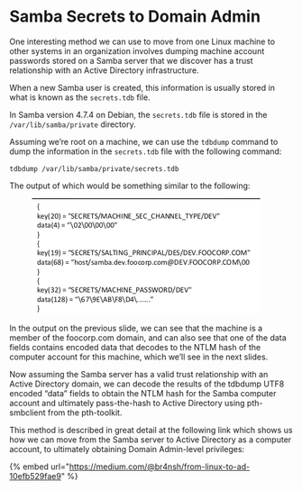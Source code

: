 # Samba Secrets to Domain Admin

One interesting method we can use to move from one Linux machine to other systems in an organization involves dumping machine account passwords stored on a Samba server that we discover has a trust relationship with an Active Directory infrastructure.

When a new Samba user is created, this information is usually stored in what is known as the `secrets.tdb` file.

In Samba version 4.7.4 on Debian, the `secrets.tdb` file is stored in the `/var/lib/samba/private` directory.

Assuming we’re root on a machine, we can use the `tdbdump` command to dump the information in the `secrets.tdb` file with the following command:

```
tdbdump /var/lib/samba/private/secrets.tdb
```

The output of which would be something similar to the following:

<figure><img src="../../../.gitbook/assets/image (1).png" alt=""><figcaption></figcaption></figure>

In the output on the previous slide, we can see that the machine is a member of the foocorp.com domain, and can also see that one of the data fields contains encoded data that decodes to the NTLM hash of the computer account for this machine, which we’ll see in the next slides.

Now assuming the Samba server has a valid trust relationship with an Active Directory domain, we can decode the results of the tdbdump UTF8 encoded “data” fields to obtain the NTLM hash for the Samba computer account and ultimately pass-the-hash to Active Directory using pth-smbclient from the pth-toolkit.

This method is described in great detail at the following link which shows us how we can move from the Samba server to Active Directory as a computer account, to ultimately obtaining Domain Admin-level privileges:

{% embed url="https://medium.com/@br4nsh/from-linux-to-ad-10efb529fae9" %}
